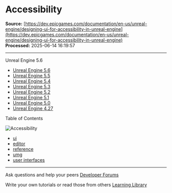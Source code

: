 # Accessibility

**Source:** [https://dev.epicgames.com/documentation/en-us/unreal-engine/designing-ui-for-accessibility-in-unreal-engine](https://dev.epicgames.com/documentation/en-us/unreal-engine/designing-ui-for-accessibility-in-unreal-engine)  
**Processed:** 2025-06-14 16:19:57

---

Unreal Engine 5.6

-   [Unreal Engine 5.6](/documentation/en-us/unreal-engine/designing-ui-for-accessibility-in-unreal-engine?application_version=5.6)
-   [Unreal Engine 5.5](/documentation/en-us/unreal-engine/designing-ui-for-accessibility-in-unreal-engine?application_version=5.5)
-   [Unreal Engine 5.4](/documentation/en-us/unreal-engine/designing-ui-for-accessibility-in-unreal-engine?application_version=5.4)
-   [Unreal Engine 5.3](/documentation/en-us/unreal-engine/designing-ui-for-accessibility-in-unreal-engine?application_version=5.3)
-   [Unreal Engine 5.2](/documentation/en-us/unreal-engine/designing-ui-for-accessibility-in-unreal-engine?application_version=5.2)
-   [Unreal Engine 5.1](/documentation/en-us/unreal-engine/designing-ui-for-accessibility-in-unreal-engine?application_version=5.1)
-   [Unreal Engine 5.0](/documentation/en-us/unreal-engine/designing-ui-for-accessibility-in-unreal-engine?application_version=5.0)
-   [Unreal Engine 4.27](/documentation/en-us/unreal-engine/designing-ui-for-accessibility-in-unreal-engine?application_version=4.27)

Table of Contents

![Accessibility](https://dev.epicgames.com/community/api/documentation/image/506d63d3-722c-431d-8dc0-978c2c09f4a8?resizing_type=fill&width=1920&height=335)

-   [ui](https://documentation-assets-ssr/community/search?query=ui)
-   [editor](https://documentation-assets-ssr/community/search?query=editor)
-   [reference](https://documentation-assets-ssr/community/search?query=reference)
-   [umg](https://documentation-assets-ssr/community/search?query=umg)
-   [user interfaces](https://documentation-assets-ssr/community/search?query=user%20interfaces)

---

Ask questions and help your peers [Developer Forums](https://forums.unrealengine.com/categories?tag=unreal-engine)

Write your own tutorials or read those from others [Learning Library](https://documentation-assets-ssr/community/unreal-engine/learning)